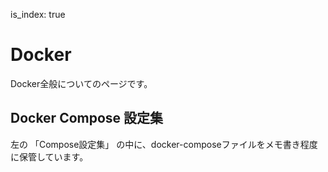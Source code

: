 is_index: true
# Docker
Docker全般についてのページです。

## Docker Compose 設定集
左の 「Compose設定集」 の中に、docker-composeファイルをメモ書き程度に保管しています。  
